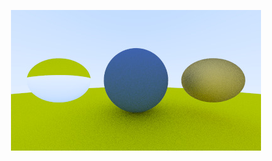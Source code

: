 <p align="center">  
<img src="https://github.com/asli-nobita/ray-tracer/blob/main/.assets/dielectric.jpg?raw=true">
</p>